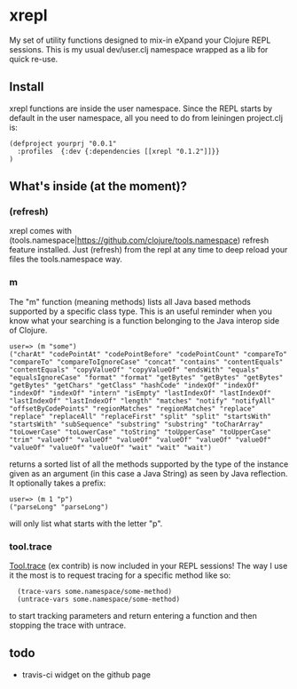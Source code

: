 # xrepl

My set of utility functions designed to mix-in eXpand your Clojure REPL sessions. This is my usual dev/user.clj namespace wrapped as a lib for quick re-use.

## Install

xrepl functions are inside the user namespace. Since the REPL starts by default in the user namespace, all you need to do from leiningen project.clj is:

    (defproject yourprj "0.0.1"
      :profiles  {:dev {:dependencies [[xrepl "0.1.2"]]}}
    )

## What's inside (at the moment)?

### (refresh)

xrepl comes with (tools.namespace|https://github.com/clojure/tools.namespace) refresh feature installed. Just (refresh) from the repl at any time to deep reload your files the tools.namespace way.

### m

The "m" function (meaning methods) lists all Java based methods supported by a specific class type. This is an useful reminder when you know what your searching is a function belonging to the Java interop side of Clojure.

    user=> (m "some")
    ("charAt" "codePointAt" "codePointBefore" "codePointCount" "compareTo" "compareTo" "compareToIgnoreCase" "concat" "contains" "contentEquals" "contentEquals" "copyValueOf" "copyValueOf" "endsWith" "equals" "equalsIgnoreCase" "format" "format" "getBytes" "getBytes" "getBytes" "getBytes" "getChars" "getClass" "hashCode" "indexOf" "indexOf" "indexOf" "indexOf" "intern" "isEmpty" "lastIndexOf" "lastIndexOf" "lastIndexOf" "lastIndexOf" "length" "matches" "notify" "notifyAll" "offsetByCodePoints" "regionMatches" "regionMatches" "replace" "replace" "replaceAll" "replaceFirst" "split" "split" "startsWith" "startsWith" "subSequence" "substring" "substring" "toCharArray" "toLowerCase" "toLowerCase" "toString" "toUpperCase" "toUpperCase" "trim" "valueOf" "valueOf" "valueOf" "valueOf" "valueOf" "valueOf" "valueOf" "valueOf" "valueOf" "wait" "wait" "wait")

returns a sorted list of all the methods supported by the type of the instance given as an argument (in this case a Java String) as seen by Java reflection. It optionally takes a prefix:

    user=> (m 1 "p")
    ("parseLong" "parseLong")

will only list what starts with the letter "p".

### tool.trace

[Tool.trace](https://github.com/clojure/tools.trace) (ex contrib) is now included in your REPL sessions! The way I use it the most is to request tracing for a specific method like so:

      (trace-vars some.namespace/some-method)
      (untrace-vars some.namespace/some-method)

to start tracking parameters and return entering a function and then stopping the trace with untrace.

## todo

* travis-ci widget on the github page
